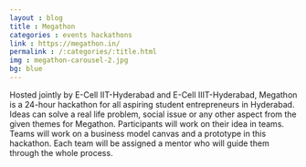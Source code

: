 ```yaml
---
layout : blog
title : Megathon
categories : events hackathons
link : https://megathon.in/
permalink : /:categories/:title.html
img : megathon-carousel-2.jpg 
bg: blue
---
```


Hosted jointly by E-Cell IIT-Hyderabad and E-Cell IIIT-Hyderabad, Megathon is a 24-hour hackathon for all aspiring student entrepreneurs in Hyderabad. Ideas can solve a real life problem, social issue or any other aspect from the given themes for Megathon. Participants will work on their idea in teams. Teams will work on a business model canvas and a prototype in this hackathon. Each team will be assigned a mentor who will guide them through the whole process. 	
